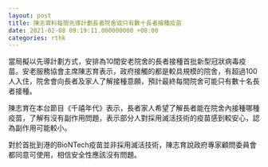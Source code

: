```yaml
---
layout: post
title: 陳志育料每間先導計劃長者院舍或只有數十長者接種疫苗
date: 2021-02-08 09:19:11.000000000 +08:00
categories: rthk
---
```


當局擬以先導計劃方式，安排為10間安老院舍的長者接種首批新型冠狀病毒疫苗。安老服務協會主席陳志育表示，政府接觸的都是較具規模的院舍，有超過100人入住，院舍會向長者及家人了解接種意願，預計最終每間院舍可能只有數十名長者接種。

陳志育在本台節目《千禧年代》表示，長者家人希望了解長者能在院舍內接種哪種疫苗，了解有沒有副作用問題，表示部分人對採用滅活技術的疫苗感到較安心，認為副作用可能較小。

對於首批到港的BioNTech疫苗並非採用滅活技術，陳志育說政府專家顧問委員會都同意可使用，相信安全性應該沒有問題。
